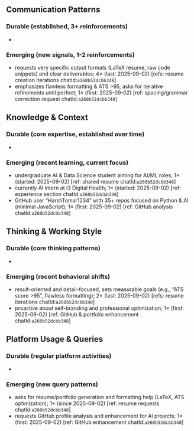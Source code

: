 ## Communication Patterns
### Durable (established, 3+ reinforcements)
-

### Emerging (new signals, 1-2 reinforcements)
- requests very specific output formats (LaTeX resume, raw code snippets) and clear deliverables; 4× (last: 2025-09-02) [refs: resume creation iterations chatId:`a260b52dcbb348`]
- emphasizes flawless formatting & ATS >95, asks for iterative refinements until perfect; 1× (first: 2025-09-02) [ref: spacing/grammar correction request chatId:`a260b52dcbb348`]

## Knowledge & Context
### Durable (core expertise, established over time)
-

### Emerging (recent learning, current focus)  
- undergraduate AI & Data Science student aiming for AI/ML roles; 1× (started: 2025-09-02) [ref: shared resume chatId:`a260b52dcbb348`]
- currently AI intern at i3 Digital Health; 1× (started: 2025-09-02) [ref: experience section chatId:`a260b52dcbb348`]
- GitHub user “HarshTomar1234” with 35+ repos focused on Python & AI (minimal JavaScript); 1× (first: 2025-09-02) [ref: GitHub analysis chatId:`a260b52dcbb348`]

## Thinking & Working Style
### Durable (core thinking patterns)
-

### Emerging (recent behavioral shifts)
- result-oriented and detail-focused, sets measurable goals (e.g., “ATS score >95”, flawless formatting); 2× (last: 2025-09-02) [refs: resume iterations chatId:`a260b52dcbb348`]
- proactive about self-branding and professional optimization; 1× (first: 2025-09-02) [ref: GitHub & portfolio enhancement chatId:`a260b52dcbb348`]

## Platform Usage & Queries
### Durable (regular platform activities)
-

### Emerging (new query patterns)
- asks for resume/portfolio generation and formatting help (LaTeX, ATS optimization); 1× (since 2025-09-02) [ref: resume requests chatId:`a260b52dcbb348`]
- requests GitHub profile analysis and enhancement for AI projects; 1× (first: 2025-09-02) [ref: GitHub enhancement chatId:`a260b52dcbb348`]